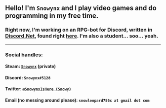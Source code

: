 ## Hello! I'm `Snowynx` and I play video games and do programming in my free time.

### Right now, I'm working on an RPG-bot for Discord, written in [Discord.Net](https://github.com/discord-net/Discord.Net), found right [here](https://github.com/Snowynx/BotNetFun). I'm also a student... soo... yeah. 
----
### Social handles: 

#### Steam: [`Snowynx`](https://steamcommunity.com/id/Snowynx/) (private)
#### Discord: `Snowynx#5128`
#### Twitter: [`@SnowynxIsHere (Snowy)`](https://twitter.com/SnowynxIsHere)
#### Email (no messing around please): `snowleopard756x at gmail dot com`
